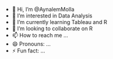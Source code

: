 - 👋 Hi, I’m @AynalemMolla
- 👀 I’m interested in Data Analysis 
- 🌱 I’m currently learning Tableau and R
- 💞️ I’m looking to collaborate on R
- 📫 How to reach me ...
- 😄 Pronouns: ...
- ⚡ Fun fact: ...

<!---
AynalemMolla/AynalemMolla is a ✨ special ✨ repository because its `README.md` (this file) appears on your GitHub profile.
You can click the Preview link to take a look at your changes.
--->

